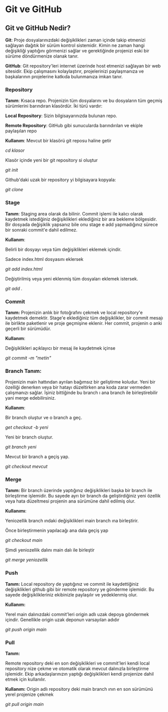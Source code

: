 # Git ve GitHub

## Git ve GitHub Nedir?

 **Git**: 
 Proje dosyalarınızdaki değişiklikleri zaman içinde takip etmenizi sağlayan dağıtık bir sürüm kontrol sistemidir. Kimin ne zaman hangi değişikliği yaptığını görmenizi sağlar ve gerektiğinde projenizi eski bir sürüme döndürmenize olanak tanır.

**GitHub**:
 Git repository'leri internet üzerinde host etmenizi sağlayan bir web sitesidir. Ekip çalışmasını kolaylaştırır, projelerinizi paylaşmanıza ve başkalarının projelerine katkıda bulunmanıza imkan tanır.
  
  ### Repository
  
  **Tanım**: Kısaca  repo. Projenizin tüm dosyalarını ve bu dosyaların tüm geçmiş sürümlerini barındıran klasördür. İki türü vardır: 
 
 **Local Repository**:
  Sizin bilgisayarınızda bulunan repo. 
  
  **Remote Repository**: GitHub gibi sunucularda barındırılan ve ekiple paylaşılan repo
  
  **Kullanım**:
 Mevcut bir klasörü git reposu haline getir 

 *cd klasor*

Klasör içinde yeni bir git repository si oluştur

 *git init*

Github'daki uzak bir repository yi bilgisayara kopyala:

 *git clone*

 ### Stage 

 **Tanım**: Staging area olarak da bilinir. Commit işlemi ile kalıcı olarak kaydetmek istediğiniz değişiklikleri eklediğiniz bir ara bekleme bölgesidir. Bir dosyada değişiklik yapsanız bile onu stage e add yapmadığınız sürece bir sonraki commit'e dahil edilmez.

 **Kullanım**:

 Belirli bir dosyayı veya tüm değişiklikleri eklemek içindir.

 Sadece index.html dosyasını eklersek

  *git add index.html*

  Değiştirilmiş veya yeni eklenmiş tüm dosyaları eklemek istersek.

  *git add .*
 
 ### Commit 

 **Tanım:** Projenizin anlık bir fotoğrafını çekmek ve local repository'e kaydetmek demektir. Stage'e eklediğiniz tüm değişiklikler, bir commit mesajı ile birlikte paketlenir ve proje geçmişine eklenir. Her commit, projenin o anki geçerli bir sürümüdür.
 
 **Kullanım**:

  Değişiklikleri açıklayıcı bir mesaj ile kaydetmek içinse

   *git commit -m "metin"*
 
### Branch Tanım:

 Projenizin main hattından ayrılan bağımsız bir geliştirme koludur. Yeni bir özelliği denerken veya bir hatayı düzeltirken ana koda zarar vermeden çalışmanızı sağlar. İşiniz bittiğinde bu branch ı ana branch ile birleştirebilir yani merge edebilirsiniz.

 **Kullanım**:

 Bir branch oluştur ve o branch a geç. 

  *get checkout -b yeni*
 
Yeni bir branch oluştur.

 *git branch yeni*


Mevcut bir branch a geçiş yap.

  *git checkout mevcut*

### Merge 

**Tanım:** Bir branch üzerinde yaptığınız değişiklikleri başka bir branch ile birleştirme işlemidir. Bu sayede ayrı bir branch da geliştirdiğiniz yeni özellik veya hata düzeltmesi projenin ana sürümüne dahil edilmiş olur.

**Kullanımı**:

Yeniozellik branch ındaki değişiklikleri main branch ına birleştirir.

Önce birleştirmenin yapılacağı ana dala geçiş yap

 *git checkout main*

Şimdi yeniozellik dalını main dalı ile birleştir

*git merge yeniozellik*

### Push 

**Tanım:** Local repository de yaptığınız ve commit ile kaydettiğiniz değişiklikleri github gibi bir remote repository ye gönderme işlemidir. Bu sayede değişiklikleriniz ekibinizle paylaşılır ve yedeklenmiş olur.

 **Kullanım:**

 Yerel main dalınızdaki commit'leri origin adlı uzak depoya göndermek içindir.
 Genellikle origin uzak deponun varsayılan adıdır

  *git push origin main*
 
  ### Pull 
  
  **Tanım:** 
  
  Remote repository deki en son değişiklikleri ve commit'leri kendi local repository nize çekme ve otomatik olarak mevcut dalınızla birleştirme işlemidir. Ekip arkadaşlarınızın yaptığı değişiklikleri kendi projenize dahil etmek için kullanılır.

 **Kullanım:**
 Origin adlı repository deki main branch ının en son sürümünü yerel projenize çekmek

  *git pull origin main*